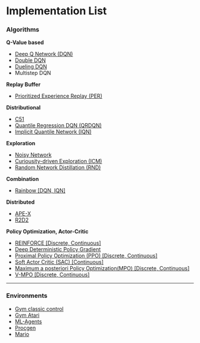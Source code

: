 # Implementation List

### Algorithms

**Q-Value based**

- [Deep Q Network (DQN)](https://web.stanford.edu/class/psych209/Readings/MnihEtAlHassibis15NatureControlDeepRL.pdf)
- [Double DQN](https://arxiv.org/abs/1509.06461)
- [Dueling DQN](https://arxiv.org/abs/1511.06581)
- Multistep DQN

**Replay Buffer**

- [Prioritized Experience Replay (PER)](https://arxiv.org/abs/1511.05952)

**Distributional**

- [C51](https://arxiv.org/abs/1707.06887)
- [Quantile Regression DQN (QRDQN)](https://arxiv.org/abs/1710.10044)
- [Implicit Quantile Network (IQN)](https://arxiv.org/abs/1806.06923)

**Exploration**

- [Noisy Network](https://arxiv.org/abs/1706.10295)
- [Curiousity-driven Exploration (ICM)](https://arxiv.org/abs/1705.05363)
- [Random Network Distillation (RND)](https://arxiv.org/abs/1810.12894)

**Combination**

- [Rainbow [DQN, IQN]](https://arxiv.org/abs/1710.02298)

**Distributed**

- [APE-X](https://arxiv.org/pdf/1803.00933.pdf)
- [R2D2](https://openreview.net/pdf?id=r1lyTjAqYX)

**Policy Optimization, Actor-Critic**

- [REINFORCE [Discrete, Continuous]](https://people.cs.umass.edu/~barto/courses/cs687/williams92simple.pdf)
- [Deep Deterministic Policy Gradient](https://arxiv.org/abs/1509.02971)
- [Proximal Policy Optimization (PPO) [Discrete, Continuous]](https://arxiv.org/abs/1707.06347)
- [Soft Actor Critic (SAC) [Continuous]](https://arxiv.org/abs/1801.01290)
- [Maximum a posteriori Policy Optimization(MPO) [Discrete, Continuous]](https://arxiv.org/abs/1806.06920) 
- [V-MPO [Discrete, Continuous]](https://arxiv.org/abs/1909.12238)

---

### Environments

- [Gym classic control](https://gym.openai.com/envs/#classic_control) 
- [Gym Atari](https://gym.openai.com/envs/#atari) 
- [ML-Agents](https://github.com/Unity-Technologies/ml-agents) 
- [Procgen](https://github.com/openai/procgen)
- [Mario](https://pypi.org/project/gym-super-mario-bros/)